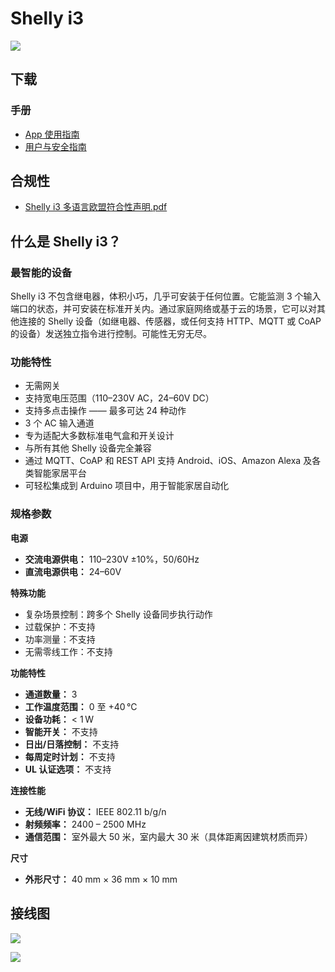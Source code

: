 # Shelly i3

![](https://kb.shelly.cloud/__attachments/229146742/image-20220912-075931.png?inst-v=06e25fb6-1df6-4585-801d-931808676f21)

## 下载

### 手册

- [App 使用指南](https://kb.shelly.cloud/__attachments/63832262/App%20Guide?inst-v=06e25fb6-1df6-4585-801d-931808676f21)
- [用户与安全指南](https://kb.shelly.cloud/__attachments/63832262/User%20and%20Safety%20Guide?inst-v=06e25fb6-1df6-4585-801d-931808676f21)

## 合规性

- [Shelly i3 多语言欧盟符合性声明.pdf](https://kb.shelly.cloud/__attachments/266174494/Shelly%20i3%20multilingual%20EU%20declaration%20of%20conformity.pdf?inst-v=06e25fb6-1df6-4585-801d-931808676f21)

## 什么是 Shelly i3？

### 最智能的设备

Shelly i3 不包含继电器，体积小巧，几乎可安装于任何位置。它能监测 3 个输入端口的状态，并可安装在标准开关内。通过家庭网络或基于云的场景，它可以对其他连接的 Shelly 设备（如继电器、传感器，或任何支持 HTTP、MQTT 或 CoAP 的设备）发送独立指令进行控制。可能性无穷无尽。

### 功能特性

- 无需网关  
- 支持宽电压范围（110–230V AC，24–60V DC）  
- 支持多点击操作 —— 最多可达 24 种动作  
- 3 个 AC 输入通道  
- 专为适配大多数标准电气盒和开关设计  
- 与所有其他 Shelly 设备完全兼容  
- 通过 MQTT、CoAP 和 REST API 支持 Android、iOS、Amazon Alexa 及各类智能家居平台  
- 可轻松集成到 Arduino 项目中，用于智能家居自动化  

### 规格参数

**电源**

- **交流电源供电：** 110–230V ±10%，50/60Hz  
- **直流电源供电：** 24–60V  

**特殊功能**

- 复杂场景控制：跨多个 Shelly 设备同步执行动作  
- 过载保护：不支持  
- 功率测量：不支持  
- 无需零线工作：不支持  

**功能特性**

- **通道数量：** 3  
- **工作温度范围：** 0 至 +40 °C  
- **设备功耗：** < 1 W  
- **智能开关：** 不支持  
- **日出/日落控制：** 不支持  
- **每周定时计划：** 不支持  
- **UL 认证选项：** 不支持  

**连接性能**

- **无线/WiFi 协议：** IEEE 802.11 b/g/n  
- **射频频率：** 2400 – 2500 MHz  
- **通信范围：** 室外最大 50 米，室内最大 30 米（具体距离因建筑材质而异）  

**尺寸**

- **外形尺寸：** 40 mm × 36 mm × 10 mm  

## 接线图

![](https://kb.shelly.cloud/__attachments/243531777/image-20220912-080340.png?inst-v=06e25fb6-1df6-4585-801d-931808676f21)

![](https://kb.shelly.cloud/__attachments/243531777/image-20220912-080352.png?inst-v=06e25fb6-1df6-4585-801d-931808676f21)